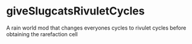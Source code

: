 # giveSlugcatsRivuletCycles
A rain world mod that changes everyones cycles to rivulet cycles before obtaining the rarefaction cell
